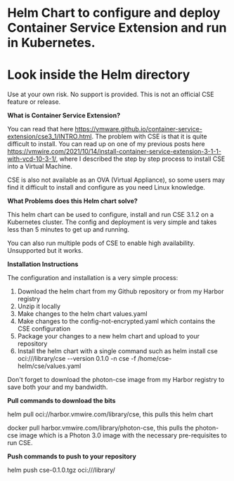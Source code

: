 # Helm Chart to configure and deploy Container Service Extension and run in Kubernetes.

# Look inside the Helm directory

Use at your own risk. No support is provided. This is not an official CSE feature or release.

**What is Container Service Extension?**

You can read that here https://vmware.github.io/container-service-extension/cse3_1/INTRO.html. The problem with CSE is that it is quite difficult to install. You can read up on one of my previous posts here https://vmwire.com/2021/10/14/install-container-service-extension-3-1-1-with-vcd-10-3-1/, where I described the step by step process to install CSE into a Virtual Machine.

CSE is also not available as an OVA (Virtual Appliance), so some users may find it difficult to install and configure as you need Linux knowledge.

**What Problems does this Helm chart solve?**

This helm chart can be used to configure, install and run CSE 3.1.2 on a Kubernetes cluster. The config and deployment is very simple and takes less than 5 minutes to get up and running.

You can also run multiple pods of CSE to enable high availability. Unsupported but it works.

**Installation Instructions**

The configuration and installation is a very simple process:

1. Download the helm chart from my Github repository or from my Harbor registry
2. Unzip it locally
3. Make changes to the helm chart values.yaml
4. Make changes to the config-not-encrypted.yaml which contains the CSE configuration
5. Package your changes to a new helm chart and upload to your repository
6. Install the helm chart with a single command such as helm install cse oci://<your-repo>/library/cse --version 0.1.0 -n cse -f /home/cse-helm/cse/values.yaml

Don't forget to download the photon-cse image from my Harbor registry to save both your and my bandwidth.

**Pull commands to download the bits**

helm pull oci://harbor.vmwire.com/library/cse, this pulls this helm chart

docker pull harbor.vmwire.com/library/photon-cse, this pulls the photon-cse image which is a Photon 3.0 image with the necessary pre-requisites to run CSE.
  
**Push commands to push to your repository**

helm push cse-0.1.0.tgz oci://<your-repo>/library/
